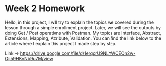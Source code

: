 ﻿# Week 2 Homework

Hello, in this project, I will try to explain the topics we covered during the lesson through a simple enrollment project. Later, we will see the outputs by doing Get / Post operations with Postman. My topics are Interface, Abstract,
Extensions, Mapping, Attribute, Validation. You can find the link below to the article where I explain this project I made step by step.

Link -> https://drive.google.com/file/d/1erqcrU9NLYWCEOn2w-Oji59HKvNb9u7M/view